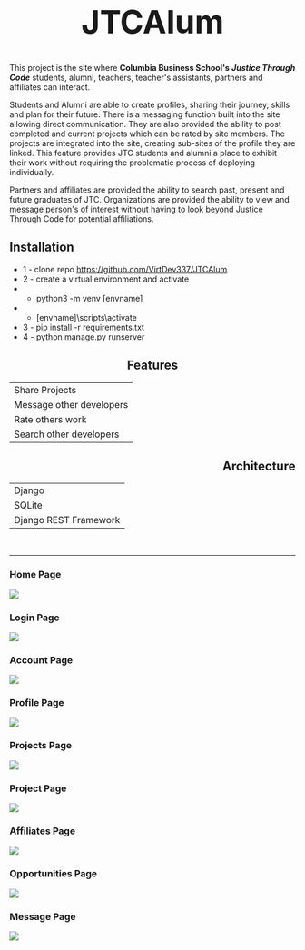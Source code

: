 # <div align="center"><h1> JTCAlum </h1></div>
This project is the site where **Columbia Business School's** ***Justice Through Code*** students, alumni, teachers, teacher's assistants, partners and affiliates can interact.

Students and Alumni are able to create profiles, sharing their journey, skills and plan for their future.  There is a messaging function built into the site allowing direct communication.  They are also provided the ability to post completed and current projects which can be rated by site members.  The projects are integrated into the site, creating sub-sites of the profile they are linked.  This feature provides JTC students and alumni a place to exhibit their work without requiring the problematic process of deploying individually.

Partners and affiliates are provided the ability to search past, present and future graduates of JTC.  Organizations are provided the ability to view and message person's of interest without having to look beyond Justice Through Code for potential affiliations.



## Installation

* 1 - clone repo https://github.com/VirtDev337/JTCAlum
* 2 - create a virtual environment and activate
*  - python3 -m venv [envname]
*  - [envname]\scripts\activate
* 3 - pip install -r requirements.txt
* 4 - python manage.py runserver



## <div align="center"> Features </div>
<div align="center">
<table style="margin-left: auto; margin-right: auto; border: none; box-shadow: none; text-shadow: none">
  <tr style="border: none; box-shadow: none; text-shadow: none">
    <td> Share Projects </td> 
  </tr>
  <tr style="border: none; box-shadow: none; text-shadow: none">   
    <td style="border: none; box-shadow: none; text-shadow: none"> Message other developers </td> 
  </tr>
  <tr style="border: none; box-shadow: none; text-shadow: none"> 
    <td style="border: none; box-shadow: none; text-shadow: none"> Rate others work </td>
  </tr>
  <tr style="border: none; box-shadow: none; text-shadow: none"> 
    <td style="border: none; box-shadow: none; text-shadow: none"> Search other developers </td>
  </tr>
</table>
</div>


## <div align="right"> Architecture </div>
<div align="right">
<table style="margin-left: auto; margin-right: auto; border: none; box-shadow: none; text-shadow: none">
  <tr style="border: none; box-shadow: none; text-shadow: none">
    <td> Django </td> 
  </tr>
  <tr style="border: none; box-shadow: none; text-shadow: none">   
    <td style="border: none; box-shadow: none; text-shadow: none"> SQLite </td> 
  </tr>
  <tr style="border: none; box-shadow: none; text-shadow: none"> 
    <td style="border: none; box-shadow: none; text-shadow: none"> Django REST Framework </td>
  </tr>
</table>
</div>
  
<br>
<hr>

### Home Page
<img src="./static/images/projects/JTCAlum-Home.png">  

### Login Page
<img src="./static/images/projects/JTCAlum-Login.png"> 

### Account Page
<img src="./static/images/projects/JTCAlum-Account.png">

### Profile Page
<img src="./static/images/projects/JTCAlum-Profile.png">

### Projects Page
<img src="./static/images/projects/JTCAlum-Projects.png">  

### Project Page
<img src="./static/images/projects/JTCAlum-Project.png"> 

### Affiliates Page
<img src="./static/images/projects/JTCAlum-Affiliates.png"> 

### Opportunities Page
<img src="./static/images/projects/JTCAlum-Opportunities.png">  

### Message Page
<img src="./static/images/projects/JTCAlum-Message.png">

